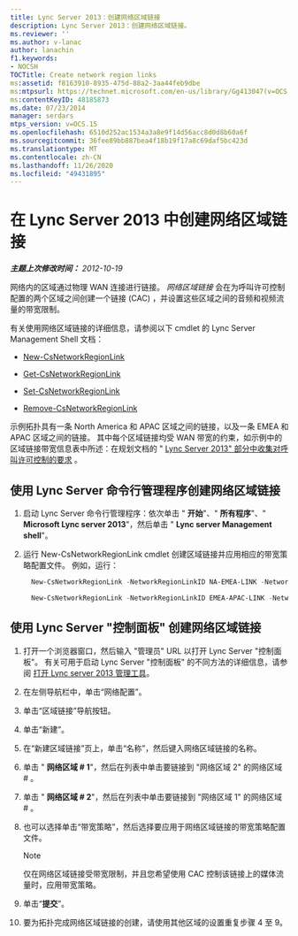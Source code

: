 ```yaml
---
title: Lync Server 2013：创建网络区域链接
description: Lync Server 2013：创建网络区域链接。
ms.reviewer: ''
ms.author: v-lanac
author: lanachin
f1.keywords:
- NOCSH
TOCTitle: Create network region links
ms:assetid: f8163910-8935-475d-88a2-3aa44feb9dbe
ms:mtpsurl: https://technet.microsoft.com/en-us/library/Gg413047(v=OCS.15)
ms:contentKeyID: 48185873
ms.date: 07/23/2014
manager: serdars
mtps_version: v=OCS.15
ms.openlocfilehash: 6510d252ac1534a3a8e9f14d56acc8d0d8b60a6f
ms.sourcegitcommit: 36fee89bb887bea4f18b19f17a8c69daf5bc423d
ms.translationtype: MT
ms.contentlocale: zh-CN
ms.lasthandoff: 11/26/2020
ms.locfileid: "49431895"
---
```

# <a name="create-network-region-links-in-lync-server-2013"></a>在 Lync Server 2013 中创建网络区域链接

<div data-xmlns="http://www.w3.org/1999/xhtml">

<div class="topic" data-xmlns="http://www.w3.org/1999/xhtml" data-msxsl="urn:schemas-microsoft-com:xslt" data-cs="https://msdn.microsoft.com/">

<div data-asp="https://msdn2.microsoft.com/asp">



</div>

<div id="mainSection">

<div id="mainBody">

<span> </span>

_**主题上次修改时间：** 2012-10-19_

网络内的区域通过物理 WAN 连接进行链接。 *网络区域链接* 会在为呼叫许可控制配置的两个区域之间创建一个链接 (CAC) ，并设置这些区域之间的音频和视频流量的带宽限制。

有关使用网络区域链接的详细信息，请参阅以下 cmdlet 的 Lync Server Management Shell 文档：

  - [New-CsNetworkRegionLink](https://docs.microsoft.com/powershell/module/skype/New-CsNetworkRegionLink)

  - [Get-CsNetworkRegionLink](https://docs.microsoft.com/powershell/module/skype/Get-CsNetworkRegionLink)

  - [Set-CsNetworkRegionLink](https://docs.microsoft.com/powershell/module/skype/Set-CsNetworkRegionLink)

  - [Remove-CsNetworkRegionLink](https://docs.microsoft.com/powershell/module/skype/Remove-CsNetworkRegionLink)

示例拓扑具有一条 North America 和 APAC 区域之间的链接，以及一条 EMEA 和 APAC 区域之间的链接。 其中每个区域链接均受 WAN 带宽的约束，如示例中的区域链接带宽信息表中所述：在规划文档的 " [Lync Server 2013" 部分中收集对呼叫许可控制的要求](lync-server-2013-example-of-gathering-your-requirements-for-call-admission-control.md) 。

<div>

## <a name="to-create-network-region-links-by-using-lync-server-management-shell"></a>使用 Lync Server 命令行管理程序创建网络区域链接

1.  启动 Lync Server 命令行管理程序：依次单击 " **开始**"、" **所有程序**"、" **Microsoft Lync server 2013**"，然后单击 " **Lync server Management shell**"。

2.  运行 New-CsNetworkRegionLink cmdlet 创建区域链接并应用相应的带宽策略配置文件。 例如，运行：
    
      ```powershell
        New-CsNetworkRegionLink -NetworkRegionLinkID NA-EMEA-LINK -NetworkRegionID1 NorthAmerica -NetworkRegionID2 EMEA -BWPolicyProfileID 50Mb_Link
      ```
    
      ```powershell
        New-CsNetworkRegionLink -NetworkRegionLinkID EMEA-APAC-LINK -NetworkRegionID1 EMEA -NetworkRegionID2 APAC -BWPolicyProfileID 25Mb_Link
      ```

</div>

<div>

## <a name="to-create-network-region-links-by-using-lync-server-control-panel"></a>使用 Lync Server "控制面板" 创建网络区域链接

1.  打开一个浏览器窗口，然后输入 "管理员" URL 以打开 Lync Server "控制面板"。 有关可用于启动 Lync Server "控制面板" 的不同方法的详细信息，请参阅 [打开 Lync server 2013 管理工具](lync-server-2013-open-lync-server-administrative-tools.md)。

2.  在左侧导航栏中，单击“网络配置”。

3.  单击“区域链接”导航按钮。

4.  单击“新建”。

5.  在“新建区域链接”页上，单击“名称”，然后键入网络区域链接的名称。

6.  单击 " **网络区域 \# 1**"，然后在列表中单击要链接到 "网络区域 2" 的网络区域 \# 。

7.  单击 " **网络区域 \# 2**"，然后在列表中单击要链接到 "网络区域 1" 的网络区域 \# 。

8.  也可以选择单击“带宽策略”，然后选择要应用于网络区域链接的带宽策略配置文件。
    
    <div class=" ">
    

    > [!NOTE]  
    > 仅在网络区域链接受带宽限制，并且您希望使用 CAC 控制该链接上的媒体流量时，应用带宽策略。

    
    </div>

9.  单击“**提交**”。

10. 要为拓扑完成网络区域链接的创建，请使用其他区域的设置重复步骤 4 至 9。

</div>

</div>

<span> </span>

</div>

</div>

</div>
